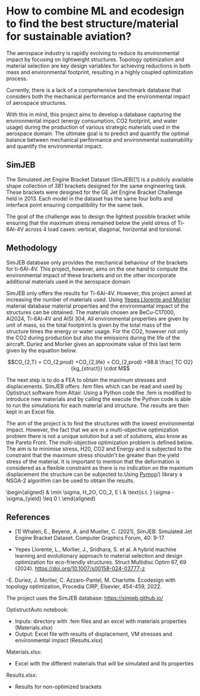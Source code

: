 
# How to combine ML and ecodesign to find the best structure/material for sustainable aviation?

The aerospace industry is rapidly evolving to reduce its environmental impact by focusing on lightweight structures. Topology optimization and material selection are key design variables for achieving reductions in both mass and environmental footprint, resulting in a highly coupled optimization process.

Currently, there is a lack of a comprehensive benchmark database that considers both the mechanical performance and the environmental impact of aerospace structures.

With this in mind, this project aims to develop a database capturing the environmental impact (energy consumption, CO2 footprint, and water usage) during the production of various strategic materials used in the aerospace domain. The ultimate goal is to predict and quantify the optimal balance between mechanical performance and environmental sustainability and quantify the environmental impact.

## SimJEB

The Simulated Jet Engine Bracket Dataset (SimJEB)[1] is a publicly available shape collection of 381 brackets designed for the same engineering task. These brackets were designed for the GE Jet Engine Bracket Challenge held in 2013. Each model in the dataset has the same four bolts and interface point ensuring compatibility for the same task. 

The goal of the challenge was to design the lightest possible bracket while ensuring that the maximum stress remained below the yield stress of Ti-6Al-4V across 4 load cases: vertical, diagonal, horizontal and torsional. 

## Methodology 

SimJEB database only provides the mechanical behaviour of the brackets for ti-6Al-4V. This project, however, aims on the one hand to compute the environmental impact of these brackets and on the other incorporate additional materials used in the aerospace domain






SimJEB only offers the results for Ti-6Al-4V. However, this project aimed at increasing the number of materials used. Using [Yepes Llorente and Morlier](https://github.com/mid2SUPAERO/HybML-EvoMatDesEco/) material database material properties and the environmantal impact of the structures can be obtained. The materials chosen are BeCu-C17000, Al2024, Ti-6Al-4V and AISI 304. All environmental properties are given by unit of mass, so the total footptrint is given by the total mass of the structure times the energy or water usage. For the CO2, however not only the CO2 during production but also the emissions during the life of the aircraft. Duriez and Morlier gives an approximate value of this last term given by the equation below.


```math
CO_{2,T} = CO_{2,prod} +CO_{2,life} = CO_{2,prod} +98.8 \frac{ TC O2}{kg_{struct}} \cdot M
```

The next step is to do a FEA to obtain the maximum stresses and displacements. SimJEB offers .fem files which can be read and used by Optistruct software from Altair. Using a Python code the .fem is modified to introduce new materials and by calling the execute the Python code is able to run the simulations for each material and structure. The results are then kept in an Excel file. 

The aim of the project is to find the structures with the lowest environmental impact. However, the fact that we are in a multi-objective optimization problem there is not a unique solution but a set of solutions, also know as the Pareto Front. The multi-objective optimization problem is defined below. The aim is to minimise stress, H20, CO2 and Energy and is subjected to the constraint that the maximum stress shouldn't be greater than the yield stress of the material. It is important to mention that the deformation is considered as a flexible constraint as there is no indication on the maximum displacement the structure can be subjected to.Using [Pymoo](https://pymoo.org/index.html)/) library a NSGA-2 algorithm can be used to obtain the results. 

\begin{aligned}
    & \min \sigma, H_2O, CO_2, E \\
    & \text{s.t. } \sigma -\sigma_{yield} \leq 0  \\
\end{aligned}






## References 

- [1] Whalen, E., Beyene, A. and Mueller, C. (2021), SimJEB: Simulated Jet Engine Bracket Dataset. Computer Graphics Forum, 40: 9-17.

- Yepes Llorente, L., Morlier, J., Sridhara, S. et al. A hybrid machine learning and evolutionary approach to material selection and design optimization for eco-friendly structures. Struct Multidisc Optim 67, 69 (2024). https://doi.org/10.1007/s00158-024-03777-z

-E. Duriez, J. Morlier, C. Azzaro-Pantel, M. Charlotte. Ecodesign with topology optimization, Procedia CIRP, Elsevier, 454-459, 2022.





The project uses the SimJEB database: https://simjeb.github.io/

OptistructAuto notebook: 
  - Inputs: directory with .fem files and an excel with materials properties (Materials.xlsx)
  - Output: Excel file with results of displacement, VM stresses and environmental impact (Results.xlsx)

Materials.xlsx:
  - Excel with the different materials that will be simulated and its properties

Results.xlsx: 
  - Results for non-optimized brackets

